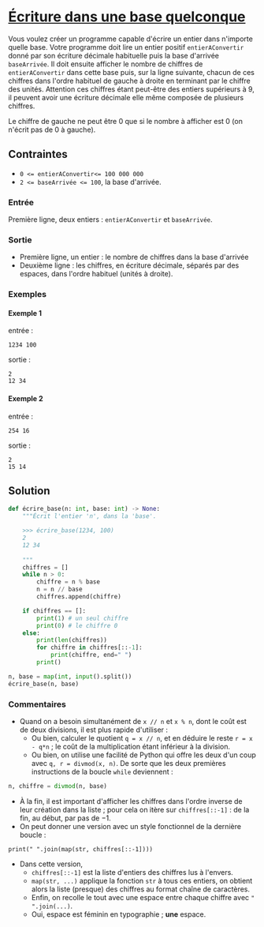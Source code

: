 # [Écriture dans une base quelconque ](http://www.france-ioi.org/algo/task.php?idChapter=565&idTask=1748)

Vous voulez créer un programme capable d'écrire un entier dans n'importe quelle base. Votre programme doit lire un entier positif `entierAConvertir` donné par son écriture décimale habituelle puis la base d'arrivée `baseArrivée`. Il doit ensuite afficher le nombre de chiffres de `entierAConvertir` dans cette base puis, sur la ligne suivante, chacun de ces chiffres dans l'ordre habituel de gauche à droite en terminant par le chiffre des unités. Attention ces chiffres étant peut-être des entiers supérieurs à 9, il peuvent avoir une écriture décimale elle même composée de plusieurs chiffres.

Le chiffre de gauche ne peut être 0 que si le nombre à afficher est 0 (on n'écrit pas de 0 à gauche).

## Contraintes

* `0 <= entierAConvertir<= 100 000 000`
* `2 <= baseArrivée <= 100`, la base d'arrivée.

### Entrée
Première ligne, deux entiers : `entierAConvertir` et `baseArrivée`.

### Sortie
* Première ligne, un entier : le nombre de chiffres dans la base d'arrivée
* Deuxième ligne : les chiffres, en écriture décimale, séparés par des espaces, dans l'ordre habituel (unités à droite).

### Exemples

#### Exemple 1

entrée :

    1234 100

sortie :

    2
    12 34

#### Exemple 2

entrée :

    254 16

sortie :

    2
    15 14

## Solution

```python
def écrire_base(n: int, base: int) -> None:
    """Écrit l'entier 'n', dans la 'base'.

    >>> écrire_base(1234, 100)
    2
    12 34
    
    """
    chiffres = []
    while n > 0:
        chiffre = n % base
        n = n // base
        chiffres.append(chiffre)

    if chiffres == []:
        print(1) # un seul chiffre
        print(0) # le chiffre 0
    else:
        print(len(chiffres))
        for chiffre in chiffres[::-1]:
            print(chiffre, end=" ")
        print()

n, base = map(int, input().split())
écrire_base(n, base)
```

### Commentaires

* Quand on a besoin simultanément de `x // n` et `x % n`, dont le coût est de deux divisions, il est plus rapide d'utiliser :
    * Ou bien, calculer le quotient `q = x // n`, et en déduire le reste `r = x - q*n` ; le coût de la multiplication étant inférieur à la division.
    * Ou bien, on utilise une facilité de Python qui offre les deux d'un coup avec `q, r = divmod(x, n)`. De sorte que les deux premières instructions de la boucle `while` deviennent :
```python
n, chiffre = divmod(n, base)
```

* À la fin, il est important d'afficher les chiffres dans l'ordre inverse de leur création dans la liste ; pour cela on itère sur `chiffres[::-1]` : de la fin, au début, par pas de $-1$.
* On peut donner une version avec un style fonctionnel de la dernière boucle :
```
print(" ".join(map(str, chiffres[::-1])))
```
* Dans cette version,
    * `chiffres[::-1]` est la liste d'entiers des chiffres lus à l'envers.
    * `map(str, ...)` applique la fonction `str` à tous ces entiers, on obtient alors la liste (presque) des chiffres au format chaîne de caractères.
    * Enfin, on recolle le tout avec une espace entre chaque chiffre avec `" ".join(...)`.
    * Oui, espace est féminin en typographie ; **une** espace.
